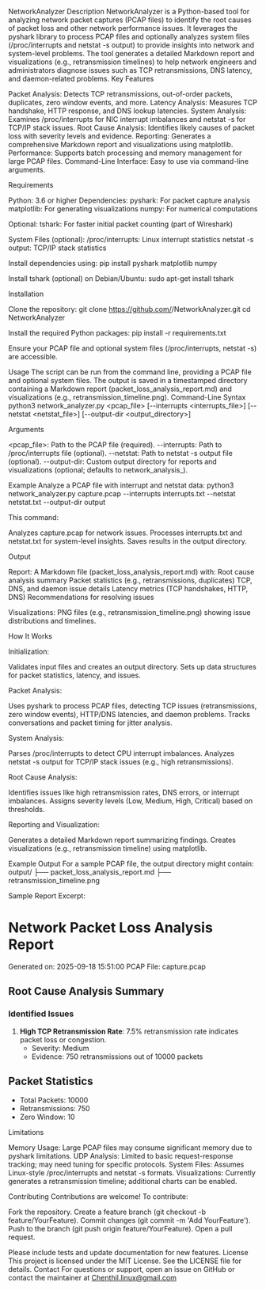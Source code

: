 NetworkAnalyzer
Description
NetworkAnalyzer is a Python-based tool for analyzing network packet captures (PCAP files) to identify the root causes of packet loss and other network performance issues. It leverages the pyshark library to process PCAP files and optionally analyzes system files (/proc/interrupts and netstat -s output) to provide insights into network and system-level problems. The tool generates a detailed Markdown report and visualizations (e.g., retransmission timelines) to help network engineers and administrators diagnose issues such as TCP retransmissions, DNS latency, and daemon-related problems.
Key Features

Packet Analysis: Detects TCP retransmissions, out-of-order packets, duplicates, zero window events, and more.
Latency Analysis: Measures TCP handshake, HTTP response, and DNS lookup latencies.
System Analysis: Examines /proc/interrupts for NIC interrupt imbalances and netstat -s for TCP/IP stack issues.
Root Cause Analysis: Identifies likely causes of packet loss with severity levels and evidence.
Reporting: Generates a comprehensive Markdown report and visualizations using matplotlib.
Performance: Supports batch processing and memory management for large PCAP files.
Command-Line Interface: Easy to use via command-line arguments.

Requirements

Python: 3.6 or higher
Dependencies:
pyshark: For packet capture analysis
matplotlib: For generating visualizations
numpy: For numerical computations


Optional:
tshark: For faster initial packet counting (part of Wireshark)


System Files (optional):
/proc/interrupts: Linux interrupt statistics
netstat -s output: TCP/IP stack statistics



Install dependencies using:
pip install pyshark matplotlib numpy

Install tshark (optional) on Debian/Ubuntu:
sudo apt-get install tshark

Installation

Clone the repository:
git clone https://github.com/<your-username>/NetworkAnalyzer.git
cd NetworkAnalyzer


Install the required Python packages:
pip install -r requirements.txt


Ensure your PCAP file and optional system files (/proc/interrupts, netstat -s) are accessible.


Usage
The script can be run from the command line, providing a PCAP file and optional system files. The output is saved in a timestamped directory containing a Markdown report (packet_loss_analysis_report.md) and visualizations (e.g., retransmission_timeline.png).
Command-Line Syntax
python3 network_analyzer.py <pcap_file> [--interrupts <interrupts_file>] [--netstat <netstat_file>] [--output-dir <output_directory>]

Arguments

<pcap_file>: Path to the PCAP file (required).
--interrupts: Path to /proc/interrupts file (optional).
--netstat: Path to netstat -s output file (optional).
--output-dir: Custom output directory for reports and visualizations (optional; defaults to network_analysis_<timestamp>).

Example
Analyze a PCAP file with interrupt and netstat data:
python3 network_analyzer.py capture.pcap --interrupts interrupts.txt --netstat netstat.txt --output-dir output

This command:

Analyzes capture.pcap for network issues.
Processes interrupts.txt and netstat.txt for system-level insights.
Saves results in the output directory.

Output

Report: A Markdown file (packet_loss_analysis_report.md) with:
Root cause analysis summary
Packet statistics (e.g., retransmissions, duplicates)
TCP, DNS, and daemon issue details
Latency metrics (TCP handshakes, HTTP, DNS)
Recommendations for resolving issues


Visualizations: PNG files (e.g., retransmission_timeline.png) showing issue distributions and timelines.

How It Works

Initialization:

Validates input files and creates an output directory.
Sets up data structures for packet statistics, latency, and issues.


Packet Analysis:

Uses pyshark to process PCAP files, detecting TCP issues (retransmissions, zero window events), HTTP/DNS latencies, and daemon problems.
Tracks conversations and packet timing for jitter analysis.


System Analysis:

Parses /proc/interrupts to detect CPU interrupt imbalances.
Analyzes netstat -s output for TCP/IP stack issues (e.g., high retransmissions).


Root Cause Analysis:

Identifies issues like high retransmission rates, DNS errors, or interrupt imbalances.
Assigns severity levels (Low, Medium, High, Critical) based on thresholds.


Reporting and Visualization:

Generates a detailed Markdown report summarizing findings.
Creates visualizations (e.g., retransmission timeline) using matplotlib.



Example Output
For a sample PCAP file, the output directory might contain:
output/
├── packet_loss_analysis_report.md
├── retransmission_timeline.png

Sample Report Excerpt:
# Network Packet Loss Analysis Report

Generated on: 2025-09-18 15:51:00
PCAP File: capture.pcap

## Root Cause Analysis Summary

### Identified Issues
1. **High TCP Retransmission Rate**: 7.5% retransmission rate indicates packet loss or congestion.
   - Severity: Medium
   - Evidence: 750 retransmissions out of 10000 packets

## Packet Statistics
- Total Packets: 10000
- Retransmissions: 750
- Zero Window: 10

Limitations

Memory Usage: Large PCAP files may consume significant memory due to pyshark limitations.
UDP Analysis: Limited to basic request-response tracking; may need tuning for specific protocols.
System Files: Assumes Linux-style /proc/interrupts and netstat -s formats.
Visualizations: Currently generates a retransmission timeline; additional charts can be enabled.

Contributing
Contributions are welcome! To contribute:

Fork the repository.
Create a feature branch (git checkout -b feature/YourFeature).
Commit changes (git commit -m 'Add YourFeature').
Push to the branch (git push origin feature/YourFeature).
Open a pull request.

Please include tests and update documentation for new features.
License
This project is licensed under the MIT License. See the LICENSE file for details.
Contact
For questions or support, open an issue on GitHub or contact the maintainer at Chenthil.linux@gmail.com
